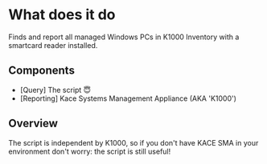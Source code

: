 # What does it do
Finds and report all managed Windows PCs in K1000 Inventory with a smartcard reader installed.


## Components
* [Query] The script :innocent:
* [Reporting] Kace Systems Management Appliance (AKA 'K1000')


## Overview
The script is independent by K1000, so if you don't have KACE SMA in your environment don't worry: the script is still useful!

